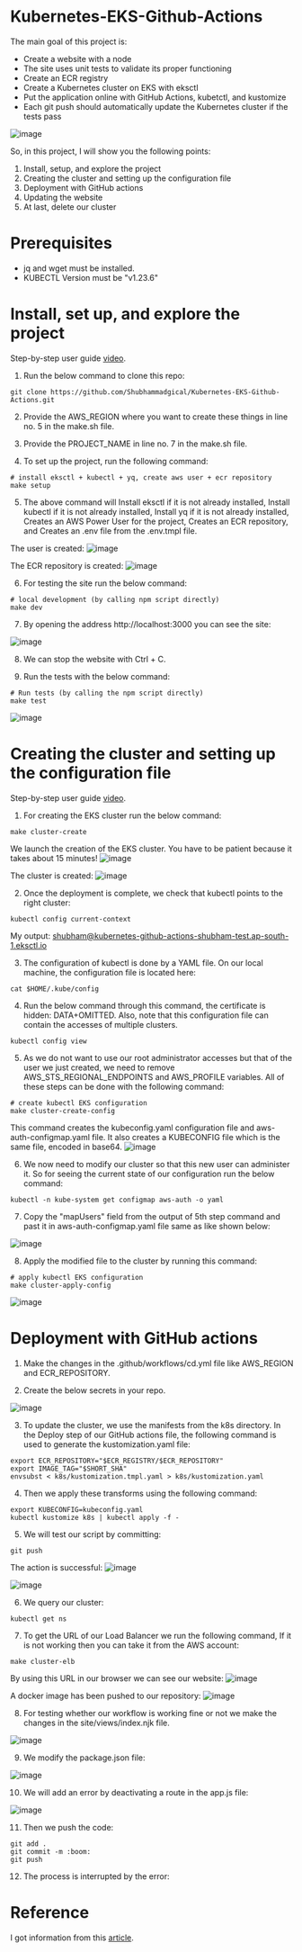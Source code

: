 # Kubernetes-EKS-Github-Actions

The main goal of this project is:
  - Create a website with a node
  - The site uses unit tests to validate its proper functioning
  - Create an ECR registry
  - Create a Kubernetes cluster on EKS with eksctl
  - Put the application online with GitHub Actions, kubetctl, and kustomize
  - Each git push should automatically update the Kubernetes cluster if the tests pass

![image](https://github.com/Shubhammadgical/Kubernetes-EKS-Github-Actions/assets/101810595/5e0be5b8-bd2f-4a07-826b-b4b82250391d)

So, in this project, I will show you the following points:

  1. Install, setup, and explore the project
  2. Creating the cluster and setting up the configuration file
  3. Deployment with GitHub actions
  4. Updating the website
  5. At last, delete our cluster 

# Prerequisites
  - jq and wget must be installed.
  - KUBECTL Version must be "v1.23.6"

# Install, set up, and explore the project
Step-by-step user guide [video](https://drive.google.com/file/d/1W7lyXr4p1Mr3JwXX40kw9NmxCA1vNa69/view?usp=sharing).

1. Run the below command to clone this repo:

```
git clone https://github.com/Shubhammadgical/Kubernetes-EKS-Github-Actions.git
```
2. Provide the AWS_REGION where you want to create these things in line no. 5 in the make.sh file.

3. Provide the PROJECT_NAME in line no. 7 in the make.sh file.

4. To set up the project, run the following command:

```
# install eksctl + kubectl + yq, create aws user + ecr repository
make setup
```
5. The above command will Install eksctl if it is not already installed, Install kubectl if it is not already installed, Install yq if it is not already installed, Creates an AWS Power User for the project, Creates an ECR repository, and Creates an .env file from the .env.tmpl file.

The user is created:
![image](https://github.com/Shubhammadgical/Kubernetes-EKS-Github-Actions/assets/101810595/30f8b453-bb0d-4c27-a184-64500ae7879f)

The ECR repository is created:
![image](https://github.com/Shubhammadgical/Kubernetes-EKS-Github-Actions/assets/101810595/6ebed24d-ab5d-4bec-8974-dccc472c3398)

6. For testing the site run the below command:

```
# local development (by calling npm script directly)
make dev
```
7. By opening the address http://localhost:3000 you can see the site:

![image](https://github.com/Shubhammadgical/Kubernetes-EKS-Github-Actions/assets/101810595/efb756f0-d44d-462e-8e64-b3f552db2bad)

8. We can stop the website with Ctrl + C.

9. Run the tests with the below command:

```
# Run tests (by calling the npm script directly)
make test
```
![image](https://github.com/Shubhammadgical/Kubernetes-EKS-Github-Actions/assets/101810595/68cf7e75-15c3-4d8e-b290-693f18e88b95)

# Creating the cluster and setting up the configuration file
Step-by-step user guide [video](https://drive.google.com/file/d/1Z0jYnAbTbeaO02MwGaYszh_SberZnwgu/view?usp=sharing).

1. For creating the EKS cluster run the below command:

```
make cluster-create
```
We launch the creation of the EKS cluster. You have to be patient because it takes about 15 minutes!
![image](https://github.com/Shubhammadgical/Kubernetes-EKS-Github-Actions/assets/101810595/872db31b-8efe-496a-bd2f-745cd6824fb4)

The cluster is created:
![image](https://github.com/Shubhammadgical/Kubernetes-EKS-Github-Actions/assets/101810595/2028a622-3da3-4f26-968f-77fbd97049be)

2. Once the deployment is complete, we check that kubectl points to the right cluster:

```
kubectl config current-context
```
My output: shubham@kubernetes-github-actions-shubham-test.ap-south-1.eksctl.io

3. The configuration of kubectl is done by a YAML file. On our local machine, the configuration file is located here:

```
cat $HOME/.kube/config
```

4. Run the below command through this command, the certificate is hidden: DATA+OMITTED. Also, note that this configuration file can contain the accesses of multiple clusters.

```
kubectl config view
```

5. As we do not want to use our root administrator accesses but that of the user we just created, we need to remove AWS_STS_REGIONAL_ENDPOINTS and AWS_PROFILE variables. All of these steps can be done with the following command:

```
# create kubectl EKS configuration
make cluster-create-config
```
This command creates the kubeconfig.yaml configuration file and aws-auth-configmap.yaml file. It also creates a KUBECONFIG file which is the same file, encoded in base64.
![image](https://github.com/Shubhammadgical/Kubernetes-EKS-Github-Actions/assets/101810595/893c8a9d-ab8f-4e6b-9761-31afde76022d)

6. We now need to modify our cluster so that this new user can administer it. So for seeing the current state of our configuration run the below command:

```
kubectl -n kube-system get configmap aws-auth -o yaml
```
7. Copy the "mapUsers" field from the output of 5th step command and past it in aws-auth-configmap.yaml file same as like shown below:

![image](https://github.com/Shubhammadgical/Kubernetes-EKS-Github-Actions/assets/101810595/04cef667-b75b-41f4-a530-5ccbeaf599e4)

8. Apply the modified file to the cluster by running this command:

```
# apply kubectl EKS configuration
make cluster-apply-config
```
![image](https://github.com/Shubhammadgical/Kubernetes-EKS-Github-Actions/assets/101810595/455aad0f-b9a2-4102-ad2e-67ceac82ccc3)

# Deployment with GitHub actions

1. Make the changes in the .github/workflows/cd.yml file like AWS_REGION and ECR_REPOSITORY.

2. Create the below secrets in your repo.

![image](https://github.com/Shubhammadgical/Kubernetes-EKS-Github-Actions/assets/101810595/07cbfcea-0620-4fed-8fbc-d0ae6befa4c9)

3. To update the cluster, we use the manifests from the k8s directory. In the Deploy step of our GitHub actions file, the following command is used to generate the kustomization.yaml file:

```
export ECR_REPOSITORY="$ECR_REGISTRY/$ECR_REPOSITORY"
export IMAGE_TAG="$SHORT_SHA"
envsubst < k8s/kustomization.tmpl.yaml > k8s/kustomization.yaml
```

4. Then we apply these transforms using the following command:

```
export KUBECONFIG=kubeconfig.yaml
kubectl kustomize k8s | kubectl apply -f -
```

5. We will test our script by committing:

```
git push
```

The action is successful:
![image](https://github.com/Shubhammadgical/Kubernetes-EKS-Github-Actions/assets/101810595/f3448373-62f9-4e41-aea2-ad3a3b6820e9)

![image](https://github.com/Shubhammadgical/Kubernetes-EKS-Github-Actions/assets/101810595/6c76b6c1-b3dd-4cf1-bdf7-bef357c2e22b)

6. We query our cluster:

```
kubectl get ns
```

7. To get the URL of our Load Balancer we run the following command, If it is not working then you can take it from the AWS account:

```
make cluster-elb
```

By using this URL in our browser we can see our website:
![image](https://github.com/Shubhammadgical/Kubernetes-EKS-Github-Actions/assets/101810595/eac8c415-4f10-4272-b410-1cf375ef7fed)

A docker image has been pushed to our repository:
![image](https://github.com/Shubhammadgical/Kubernetes-EKS-Github-Actions/assets/101810595/5dec5481-ae01-4ada-aafb-d37dce12bc0b)

8. For testing whether our workflow is working fine or not we make the changes in the site/views/index.njk file.

![image](https://github.com/Shubhammadgical/Kubernetes-EKS-Github-Actions/assets/101810595/c4805878-9ff1-431f-8a48-05dc1f9fc5b3)

9. We modify the package.json file:

![image](https://github.com/Shubhammadgical/Kubernetes-EKS-Github-Actions/assets/101810595/d0f5a3ab-b100-4ad6-ac2b-1c219b668ac7)

10. We will add an error by deactivating a route in the app.js file:

![image](https://github.com/Shubhammadgical/Kubernetes-EKS-Github-Actions/assets/101810595/5c993154-a6ae-4cf8-9c51-d59c589ba6ba)

11. Then we push the code:

```
git add .
git commit -m :boom:
git push
```

12. The process is interrupted by the error:



# Reference

I got information from this [article](https://medium.com/@jerome.decoster/kubernetes-eks-github-actions-a874321fb9b4).
